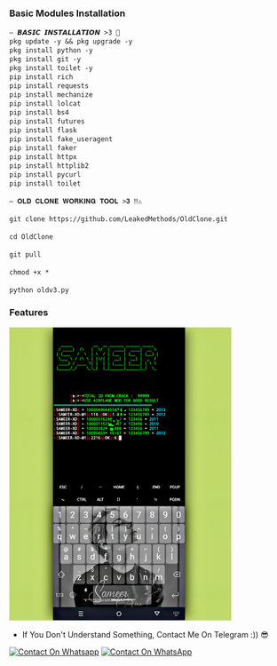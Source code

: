 
### Basic Modules Installation
```
— 𝘽𝘼𝙎𝙄𝘾 𝙄𝙉𝙎𝙏𝘼𝙇𝙇𝘼𝙏𝙄𝙊𝙉 >3 🖤
pkg update -y && pkg upgrade -y
pkg install python -y
pkg install git -y
pkg install toilet -y
pip install rich
pip install requests
pip install mechanize
pip install lolcat
pip install bs4
pip install futures
pip install flask
pip install fake_useragent
pip install faker
pip install httpx
pip install httplib2
pip install pycurl
pip install toilet

— 𝐎𝐋𝐃 𝐂𝐋𝐎𝐍𝐄 𝐖𝐎𝐑𝐊𝐈𝐍𝐆 𝐓𝐎𝐎𝐋 >𝟑 ‼️⚠️

git clone https://github.com/LeakedMethods/OldClone.git

cd OldClone

git pull

chmod +x *

python oldv3.py
```
### Features

<img src="https://github.com/S4M33R/CLONE/blob/main/Picsart_25-09-04_13-51-03-682.jpg" width="400"/>

- If You Don't Understand Something, Contact Me On Telegram :)) 😎

[![Contact On Whatsapp](https://img.shields.io/badge/Contact%20On-Telegram-blue?style=for-the-badge&logo=telegram)](https://t.me/shahariarzaman2001)
[![Contact On WhatsApp](https://img.shields.io/badge/Contact%20On-WhatsApp-25D366?style=for-the-badge&logo=whatsapp)](https://wa.me/+8801533964445)

